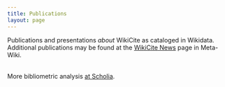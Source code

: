 ```yaml
---
title: Publications
layout: page
---
```


Publications and presentations *about* WikiCite as cataloged in Wikidata. Additional publications may be found at the [WikiCite News](https://meta.wikimedia.org/wiki/WikiCite/News) page in Meta-Wiki.

<table class="table table-hover" id="works-about-wikicite"></table>

More bibliometric analysis [at Scholia](https://tools.wmflabs.org/scholia/topic/Q30035267).

